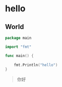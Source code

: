 # hello

## World

```go
package main

import "fmt"

func main() {
    
    fmt.Println("hello")
}
```



> 你好



